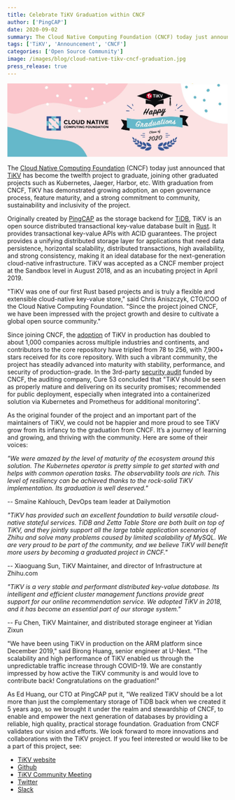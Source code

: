 ```yaml
---
title: Celebrate TiKV Graduation within CNCF
author: ['PingCAP']
date: 2020-09-02
summary: The Cloud Native Computing Foundation (CNCF) today just announced that TiKV has become the twelfth project to graduate, joining other graduated projects such as Kubernetes, Jaeger, Harbor, etc. 
tags: ['TiKV', 'Announcement', 'CNCF']
categories: ['Open Source Community']
image: /images/blog/cloud-native-tikv-cncf-graduation.jpg
press_release: true
---
```


![TiKV, a cloud-native database, graduates from CNCF](media/cloud-native-tikv-cncf-graduation.jpg)       

The [Cloud Native Computing Foundation](https://www.cncf.io/announcements/2020/09/02/cloud-native-computing-foundation-announces-tikv-graduation/) (CNCF) today just announced that [TiKV](https://docs.pingcap.com/tidb/stable/tidb-architecture#tikv-server) has become the twelfth project to graduate, joining other graduated projects such as Kubernetes, Jaeger, Harbor, etc. With graduation from CNCF, TiKV has demonstrated growing adoption, an open governance process, feature maturity, and a strong commitment to community, sustainability and inclusivity of the project. 

Originally created by [PingCAP](https://pingcap.com/) as the storage backend for [TiDB](https://docs.pingcap.com/tidb/stable/overview),  TiKV is an open source distributed transactional key-value database built in [Rust](https://www.rust-lang.org). It provides transactional key-value APIs with ACID guarantees. The project provides a unifying distributed storage layer for applications that need data persistence, horizontal scalability, distributed transactions, high availability, and strong consistency, making it an ideal database for the next-generation cloud-native infrastructure. TiKV was accepted as a CNCF member project at the Sandbox level in August 2018, and as an incubating project in April 2019. 

"TiKV was one of our first Rust based projects and is truly a flexible and extensible cloud-native key-value store," said Chris Aniszczyk, CTO/COO of the Cloud Native Computing Foundation. "Since the project joined CNCF, we have been impressed with the project growth and desire to cultivate a global open source community."

Since joining CNCF, the [adoption](https://tikv.org/adopters/) of TiKV in production has doubled to about 1,000 companies across multiple industries and continents, and contributors to the core repository have tripled from 78 to 256, with 7,900+ stars received for its core repository. With such a vibrant community, the project has steadily advanced into maturity with stability, performance, and security of production-grade. In the 3rd-party [security audit](https://tikv.org/blog/tikv-pass-security-audit/) funded by CNCF,  the auditing company, Cure 53 concluded that "TiKV should be seen as properly mature and delivering on its security promises; recommended for public deployment, especially when integrated into a containerized solution via Kubernetes and Prometheus for additional monitoring".

As the original founder of the project and an important part of the maintainers of TiKV, we could not be happier and more proud to see TiKV grow from its infancy to the graduation from CNCF. It’s a journey of learning and growing, and thriving with the community. Here are some of their voices:

_"We were amazed by the level of maturity of the ecosystem around this solution. The Kubernetes operator is pretty simple to get started with and helps with common operation tasks. The observability tools are rich. This level of resiliency can be achieved thanks to the rock-solid TiKV implementation. Its graduation is well deserved."_

-- Smaïne Kahlouch, DevOps team leader at Dailymotion

_"TiKV has provided such an excellent foundation to build versatile cloud-native stateful services. TiDB and Zetta Table Store are both built on top of TiKV, and they jointly support all the large table application scenarios of Zhihu and solve many problems caused by limited scalability of MySQL. We are very proud to be part of the community, and we believe TiKV will benefit more users by becoming a graduated project in CNCF."_

-- Xiaoguang Sun, TiKV Maintainer, and director of Infrastructure at Zhihu.com

_"TiKV is a very stable and performant distributed key-value database. Its intelligent and efficient cluster management functions provide great support for our online recommendation service. We adopted TiKV in 2018, and it has become an essential part of our storage system."_

-- Fu Chen, TiKV Maintainer, and distributed storage engineer at Yidian Zixun

"We have been using TiKV in production on the ARM platform since December 2019," said Birong Huang, senior engineer at U-Next. "The scalability and high performance of TiKV enabled us through the unpredictable traffic increase through COVID-19. We are constantly impressed by how active the TiKV community is and would love to contribute back! Congratulations on the graduation!"

As Ed Huang, our CTO at PingCAP put it, "We realized TiKV should be a lot more than just the complementary storage of TiDB back when we created it 5 years ago, so we brought it under the realm and stewardship of CNCF, to enable and empower the next generation of databases by providing a reliable, high quality, practical storage foundation. Graduation from CNCF validates our vision and efforts. We look forward to more innovations and collaborations with the TiKV project. If you feel interested or would like to be a part of this project, see:

* [TiKV website](https://tikv.org/)
* [Github](https://github.com/tikv/tikv)
* [TiKV Community Meeting](https://docs.google.com/document/d/1CWUAkBrcm9KPclAu8fWHZzByZ0yhsQdRggnEdqtRMQ8/edit)
* [Twitter](https://twitter.com/tikvproject)
* [Slack](https://bit.ly/2ZcrVTI)
